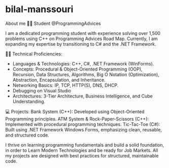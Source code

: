 # bilal-manssouri
About me 👨‍🎓 Student @ProgrammingAdvices

I am a dedicated programming student with experience solving over 1,500 problems using C++ on Programming Advices Road Map.
Currently, I am expanding my expertise by transitioning to C# and the .NET Framework.

👩‍💻 Technical Proficiencies:
- Languages & Technologies: C++, C#, .NET Framework (WinForms).
- Concepts: Procedural & Object-Oriented Programming (OOP), Recursion, Data Structures, 
 Algorithms, Big O Notation (Optimization), Abstraction, Encapsulation, and Inheritance.
- Networking Basics: IP, TCP, HTTP(S), DNS, DHCP.
- Debugging on Visual Studio
- Architectures: 3-Tier Architecture, Business Intelligence, and Cube Understanding.

💻 Projects:
Bank System (C++): Developed using Object-Oriented Programming principles.
ATM System & Rock-Paper-Scissors (C++): Implemented with procedural programming techniques.
Tic-Tac-Toe (C#): Built using .NET Framework Windows Forms, emphasizing clean, reusable, and structured code.

I thrive on learning programming fundamentals and build a solid foundation, in order to Learn Modern Technologies and be ready for Job Markets.
All my projects are designed with best practices for structured, maintainable code.
